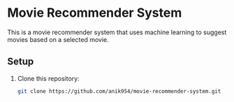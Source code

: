 # Movie Recommender System

This is a movie recommender system that uses machine learning to suggest movies based on a selected movie.

## Setup

1. Clone this repository:
   ```bash
   git clone https://github.com/anik954/movie-recommender-system.git

